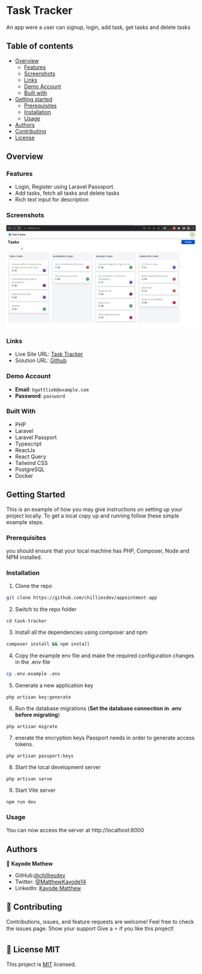 # Task Tracker

An app were a user can signup, login, add task, get tasks and delete tasks

## Table of contents

-   [Overview](#overview)
    -   [Features](#features)
    -   [Screenshots](#screenshots)
    -   [Links](#links)
    -   [Demo Account](#demo-account)
    -   [Built with](#built-with)
-   [Getting started](#getting-started)
    -   [Prerequisites](#prerequisites)
    -   [Installation](#installation)
    -   [Usage](#usage)
-   [Authors](#authors)
-   [Contributing](#🤝-contributing)
-   [License](#📝-license-mit)

## Overview

### Features

-   Login, Register using Laravel Passsport.
-   Add tasks, fetch all tasks and delete tasks
-   Rich text input for description

### Screenshots

![](./img/home.png)

### Links

-   Live Site URL: [Task Tracker](https://task-tracker-x3g8.onrender.com/)
-   Solution URL: [Github](https://github.com/chilliesdev/task-tracker)

### Demo Account

-   **Email**: `bgottlieb@example.com`
-   **Password**: `password`

### Built With

-   PHP
-   Laravel
-   Laravel Passport
-   Typescript
-   ReactJs
-   React Query
-   Tailwind CSS
-   PostgreSQL
-   Docker

## Getting Started

This is an example of how you may give instructions on setting up your project locally.
To get a local copy up and running follow these simple example steps.

### Prerequisites

you should ensure that your local machine has PHP, Composer, Node and NPM installed.

### Installation

1. Clone the repo

```sh
git clone https://github.com/chilliesdev/appointment-app
```

2. Switch to the repo folder

```
cd task-tracker
```

3. Install all the dependencies using composer and npm

```sh
composer install && npm install
```

4. Copy the example env file and make the required configuration changes in the .env file

```sh
cp .env.example .env
```

5. Generate a new application key

```
php artisan key:generate
```

6. Run the database migrations (**Set the database connection in .env before migrating**)

```
php artisan migrate
```

7. enerate the encryption keys Passport needs in order to generate access tokens.

```
php artisan passport:keys
```

8. Start the local development server

```
php artisan serve
```

9. Start Vite server

```
npm run dev
```

### Usage

You can now access the server at http://localhost:8000

## Authors

👤 **Kayode Mathew**

-   GitHub:[@chilliesdev](https://github.com/chilliesdev)
-   Twitter: [@MatthewKayode14](https://twitter.com/MatthewKayode14)
-   LinkedIn: [Kayode Matthew](https://www.linkedin.com/in/kayode-matthew-16995a1a9/)

## 🤝 Contributing

Contributions, issues, and feature requests are welcome!
Feel free to check the issues page. Show your support
Give a ⭐️ if you like this project!

## 📝 License MIT

This project is [MIT](./LICENSE) licensed.

